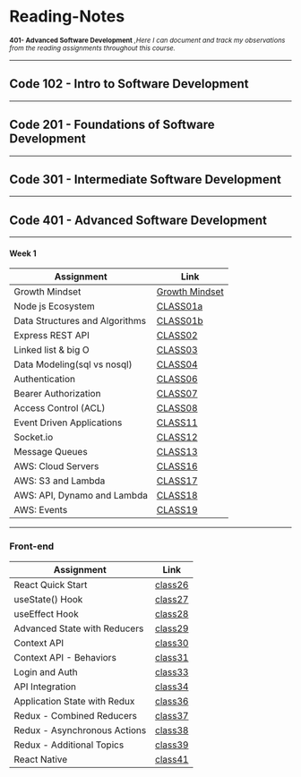 # Reading-Notes

<sub>**401- Advanced Software Development** _,Here I can document and track my observations from the reading assignments throughout this course._  </sub>

----

## Code 102 - Intro to Software Development

----

## Code 201 - Foundations of Software Development

----

## Code 301 - Intermediate Software Development

----

## Code 401 - Advanced Software Development

----

#### Week 1


| Assignment | Link     | 
|----------  |----------|
| Growth Mindset      | [Growth Mindset](./GrowthMindset/GM.md)   | 
|  Node js Ecosystem      | [CLASS01a](./Week1/Class01a.md)   | 
| Data Structures and Algorithms      |  [CLASS01b](./Week1/DSA.md)  | 
| Express REST API   |  [CLASS02](./Week1/Class02.md)  | 
| Linked list & big O   |  [CLASS03](./Week1/Class03.md)  | 
| Data Modeling(sql vs nosql)  |  [CLASS04](./Week%202/Class03.md)  | 
| Authentication |  [CLASS06](./Week%202/Class06.md)  | 
| Bearer Authorization |  [CLASS07](./Week3/Class07.md)  | 
| Access Control (ACL) |  [CLASS08](./Week%204/Class08.md)  | 
| Event Driven Applications |  [CLASS11](./Week%205/class11.md)  | 
| Socket.io |  [CLASS12](./Week%205/class12.md)  | 
| Message Queues|  [CLASS13](./Week%205//class%2013.md)  | 
| AWS: Cloud Servers|  [CLASS16](./Week%205/class16.md)  | 
| AWS: S3 and Lambda|  [CLASS17](./Week%206/class17.md)  | 
| AWS: API, Dynamo and Lambda|  [CLASS18](./Week%206/class18.md)  | 
| AWS: Events|  [CLASS19](./Week%206/class19.md)  | 


----

### Front-end


| Assignment | Link     | 
|----------  |----------|
| React Quick Start  | [class26](./front-end/week1/class26.md)   | 
| useState() Hook  | [class27](./front-end/week1/class27.md)   | 
| useEffect Hook  | [class28](./front-end/week1/class28.md)   | 
| Advanced State with Reducers  | [class29](./front-end/week2/class29.md)   |
| Context API  | [class30](./front-end/week3/class30.md)   |  
|  Context API - Behaviors  | [class31](./front-end/week3/class31.md)   |  
|  Login and Auth  | [class33](./front-end/week4/class33.md)   |  
|  API Integration | [class34](./front-end/week4/class34.md)   |  
|  Application State with Redux | [class36](./front-end/week4/class36.md)   |  
|  Redux - Combined Reducers | [class37](./front-end/week5/class37.md)   |  
|  Redux - Asynchronous Actions | [class38](./front-end/week5/class38.md)   |  
|  Redux - Additional Topics | [class39](./front-end/week5/class39.md)   |  
|   React Native | [class41](./front-end/week6/class41.md)   |  
